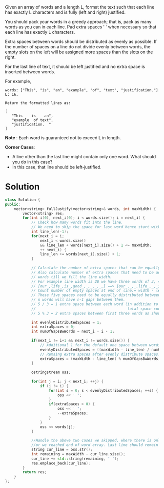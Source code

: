 Given an array of words and a length L, format the text such that each line has exactly L characters and is fully (left and right) justified.

You should pack your words in a greedy approach; that is, pack as many words as you can in each line. Pad extra spaces ' ' when necessary so that each line has exactly L characters.

Extra spaces between words should be distributed as evenly as possible. If the number of spaces on a line do not divide evenly between words, the empty slots on the left will be assigned more spaces than the slots on the right.

For the last line of text, it should be left justified and no extra space is inserted between words.

For example,

```
words: ["This", "is", "an", "example", "of", "text", "justification."]
L: 16.

Return the formatted lines as:

[
   "This    is    an",
   "example  of text",
   "justification.  "
]
```

__Note__ : Each word is guaranteed not to exceed L in length.

__Corner Cases__:

* A line other than the last line might contain only one word. What should you do in this case?  
* In this case, that line should be left-justified.  

# Solution

```cpp
class Solution {
public:
    vector<string> fullJustify(vector<string>& words, int maxWidth) {
        vector<string> res;
        for(int i(0), next_i(0); i < words.size(); i = next_i) {
            // Check how many words fit into the line.
            // We need to skip the space for last word hence start with line_len = -1.
            int line_len(-1);
            for(next_i = i; 
                next_i < words.size() 
                && line_len + words[next_i].size() + 1 <= maxWidth; 
                ++ next_i) {
                line_len += words[next_i].size() + 1;
            }
            
            // Calculate the number of extra spaces that can be equally distributed.
            // Also calculate number of extra spaces that need to be added to first few
            // words till we fill the line width.
            // For example line width is 20 we have three words of 3, 4, 2, 4 length
            // [our_,life_,is_,good_,_,_,_,_,] ==> [our_,_,_,life_,_,_is_,_,good].
            // Count number of empty spaces at end of line:= width - len = 20 - (15) = 5 
            // These five spaces need to be equally distributed between 4-1 = 3 gaps.
            // n words will have n-1 gaps between them.
            // 5 / 3 = 1 extra space between each word (in addition to default 1 space, 
            //                                          total space count = 2)
            // 5 % 3 = 2 extra spaces between first three words as shown above
            
            int evenlyDistributedSpaces = 1; 
            int extraSpaces = 0;
            int numOfGapsBwWords = next_i - i - 1; 
            
            if(next_i != i+1 && next_i != words.size()) {
                // Additional 1 for the default one space between words.
                evenlyDistributedSpaces = ((maxWidth - line_len) / numOfGapsBwWords) + 1;
                // Remaing extra spaces after evenly distribute spaces.
                extraSpaces = (maxWidth - line_len) % numOfGapsBwWords;
            }
            
            ostringstream oss;
            
            for(int j = i; j < next_i; ++j) {
                if (j != i) {
                    for(int s = 0; s < evenlyDistributedSpaces; ++s) {
                        oss << ' ';
                    }
                    if(extraSpaces > 0) {
                        oss << ' ';
                        --extraSpaces;
                    }
                }
                oss << words[j];
            }
            
            //Handle the above two cases we skipped, where there is only one word on line
            //or we reached end of word array. Last line should remain left aligned.
            string cur_line = oss.str();
            int remaining = maxWidth - cur_line.size();
            cur_line += std::string(remaining, ' ');
            res.emplace_back(cur_line);
        }
        return res;
    }
};
```
